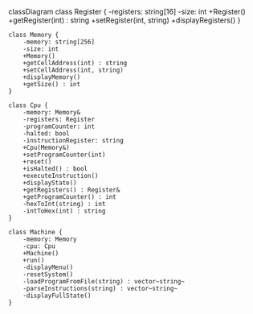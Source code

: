 classDiagram
    class Register {
        -registers: string[16]
        -size: int
        +Register()
        +getRegister(int) : string
        +setRegister(int, string)
        +displayRegisters()
    }

    class Memory {
        -memory: string[256]
        -size: int
        +Memory()
        +getCellAddress(int) : string
        +setCellAddress(int, string)
        +displayMemory()
        +getSize() : int
    }

    class Cpu {
        -memory: Memory&
        -registers: Register
        -programCounter: int
        -halted: bool
        -instructionRegister: string
        +Cpu(Memory&)
        +setProgramCounter(int)
        +reset()
        +isHalted() : bool
        +executeInstruction()
        +displayState()
        +getRegisters() : Register&
        +getProgramCounter() : int
        -hexToInt(string) : int
        -intToHex(int) : string
    }

    class Machine {
        -memory: Memory
        -cpu: Cpu
        +Machine()
        +run()
        -displayMenu()
        -resetSystem()
        -loadProgramFromFile(string) : vector~string~
        -parseInstructions(string) : vector~string~
        -displayFullState()
    }
